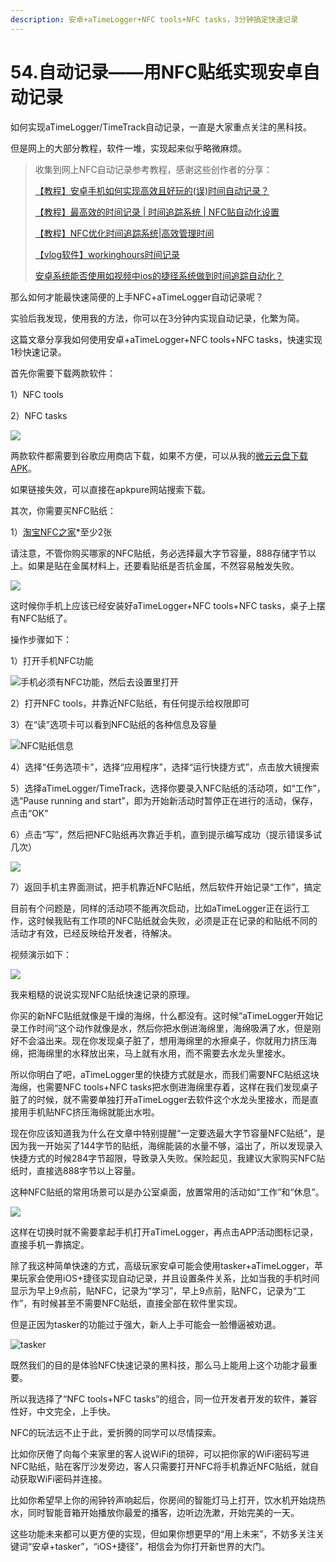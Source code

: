 ```yaml
---
description: 安卓+aTimeLogger+NFC tools+NFC tasks，3分钟搞定快速记录
---
```


# 54.自动记录——用NFC贴纸实现安卓自动记录

如何实现aTimeLogger/TimeTrack自动记录，一直是大家重点关注的黑科技。

但是网上的大部分教程，软件一堆，实现起来似乎略微麻烦。

> 收集到网上NFC自动记录参考教程，感谢这些创作者的分享：
>
> [【教程】安卓手机如何实现高效且好玩的\(误\)时间自动记录？](https://www.bilibili.com/video/av327598337)
>
> [【教程】最高效的时间记录 \| 时间追踪系统 \| NFC贴自动化设置](https://www.bilibili.com/video/BV1q7411r7Zi)
>
> [【教程】NFC优化时间追踪系统\|高效管理时间](https://www.bilibili.com/video/BV12E41147QP)
>
> [【vlog软件】workinghours时间记录](https://www.bilibili.com/video/BV1wE411J7xh)
>
> [安卓系统能否使用如视频中ios的捷径系统做到时间追踪自动化？](https://www.zhihu.com/question/368353659/answer/1067476247)

那么如何才能最快速简便的上手NFC+aTimeLogger自动记录呢？

实验后我发现，使用我的方法，你可以在3分钟内实现自动记录，化繁为简。

这篇文章分享我如何使用安卓+aTimeLogger+NFC tools+NFC tasks，快速实现1秒快速记录。

首先你需要下载两款软件：

1）NFC tools

2）NFC tasks

![](../.gitbook/assets/wei-xin-jie-tu-20200728150956.png)

两款软件都需要到谷歌应用商店下载，如果不方便，可以从我的[微云云盘下载APK](https://share.weiyun.com/YUMSwjfL)。

如果链接失效，可以直接在apkpure网站搜索下载。

其次，你需要买NFC贴纸：

1）[淘宝NFC之家](https://s.click.taobao.com/waodAyu)\*至少2张

请注意，不管你购买哪家的NFC贴纸，务必选择最大字节容量，888存储字节以上。如果是贴在金属材料上，还要看贴纸是否抗金属，不然容易触发失败。

![](../.gitbook/assets/wei-xin-jie-tu-20200728150837.png)

这时候你手机上应该已经安装好aTimeLogger+NFC tools+NFC tasks，桌子上摆有NFC贴纸了。

操作步骤如下：

1）打开手机NFC功能

![&#x624B;&#x673A;&#x5FC5;&#x987B;&#x6709;NFC&#x529F;&#x80FD;&#xFF0C;&#x7136;&#x540E;&#x53BB;&#x8BBE;&#x7F6E;&#x91CC;&#x6253;&#x5F00;](../.gitbook/assets/image%20%287%29.png)

2）打开NFC tools，并靠近NFC贴纸，有任何提示给权限即可

3）在“读”选项卡可以看到NFC贴纸的各种信息及容量

![NFC&#x8D34;&#x7EB8;&#x4FE1;&#x606F;](../.gitbook/assets/image%20%288%29.png)

4）选择“任务选项卡”，选择“应用程序”，选择“运行快捷方式”，点击放大镜搜索

5）选择aTimeLogger/TimeTrack，选择你要录入NFC贴纸的活动项，如“工作”，选“Pause running and start”，即为开始新活动时暂停正在进行的活动，保存，点击“OK”

6）点击“写”，然后把NFC贴纸再次靠近手机，直到提示编写成功（提示错误多试几次）

![](../.gitbook/assets/image%20%289%29.png)

7）返回手机主界面测试，把手机靠近NFC贴纸，然后软件开始记录“工作”，搞定

目前有个问题是，同样的活动项不能再次启动，比如aTimeLogger正在运行工作，这时候我贴有工作项的NFC贴纸就会失败，必须是正在记录的和贴纸不同的活动才有效，已经反映给开发者，待解决。

视频演示如下：

![](../.gitbook/assets/screenrecorder-2020-07-28-15-51-05-138_0_.gif)

我来粗糙的说说实现NFC贴纸快速记录的原理。

你买的新NFC贴纸就像是干燥的海绵，什么都没有。这时候“aTimeLogger开始记录工作时间”这个动作就像是水，然后你把水倒进海绵里，海绵吸满了水，但是刚好不会溢出来。现在你发现桌子脏了，想用海绵里的水擦桌子，你就用力挤压海绵，把海绵里的水释放出来，马上就有水用，而不需要去水龙头里接水。

所以你明白了吧，aTimeLogger里的快捷方式就是水，而我们需要NFC贴纸这块海绵，也需要NFC tools+NFC tasks把水倒进海绵里存着，这样在我们发现桌子脏了的时候，就不需要单独打开aTimeLogger去软件这个水龙头里接水，而是直接用手机贴NFC挤压海绵就能出水啦。

现在你应该知道我为什么在文章中特别提醒“一定要选最大字节容量NFC贴纸”，是因为我一开始买了144字节的贴纸，海绵能装的水量不够，溢出了，所以发现录入快捷方式的时候284字节超限，导致录入失败。保险起见，我建议大家购买NFC贴纸时，直接选888字节以上容量。

这种NFC贴纸的常用场景可以是办公室桌面，放置常用的活动如“工作”和“休息”。

![](../.gitbook/assets/wei-xin-jie-tu-20200728160508.png)

这样在切换时就不需要拿起手机打开aTimeLogger，再点击APP活动图标记录，直接手机一靠搞定。

除了我这种简单快速的方式，高级玩家安卓可能会使用tasker+aTimeLogger，苹果玩家会使用iOS+捷径实现自动记录，并且设置条件关系，比如当我的手机时间显示为早上9点前，贴NFC，记录为“学习”，早上9点前，贴NFC，记录为“工作”，有时候甚至不需要NFC贴纸，直接全部在软件里实现。

但是正因为tasker的功能过于强大，新人上手可能会一脸懵逼被劝退。

![tasker](../.gitbook/assets/unnamed.png)

既然我们的目的是体验NFC快速记录的黑科技，那么马上能用上这个功能才最重要。

所以我选择了“NFC tools+NFC tasks”的组合，同一位开发者开发的软件，兼容性好，中文完全，上手快。

NFC的玩法远不止于此，爱折腾的同学可以尽情探索。

比如你厌倦了向每个来家里的客人说WiFi的琐碎，可以把你家的WiFi密码写进NFC贴纸，贴在客厅沙发旁边，客人只需要打开NFC将手机靠近NFC贴纸，就自动获取WiFi密码并连接。

比如你希望早上你的闹钟铃声响起后，你房间的智能灯马上打开，饮水机开始烧热水，同时智能音箱开始播放你最爱的播客，边听边洗漱，开始完美的一天。

这些功能未来都可以更方便的实现，但如果你想更早的“用上未来”，不妨多关注关键词“安卓+tasker”，“iOS+捷径”，相信会为你打开新世界的大门。

